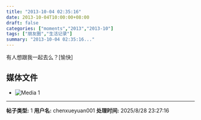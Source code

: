 ```yaml
---
title: "2013-10-04 02:35:16"
date: 2013-10-04T10:00:00+08:00
draft: false
categories: ["moments","2013","2013-10"]
tags: ["朋友圈","生活记录"]
summary: "2013-10-04 02:35:16..."
---
```


有人想跟我一起去么？[愉快]

## 媒体文件

- ![Media 1](/Moments/photos/2013-10-04/201310040235160.jpg)

---

**帖子类型:** 1
**用户名:** chenxueyuan001
**处理时间:** 2025/8/28 23:27:16